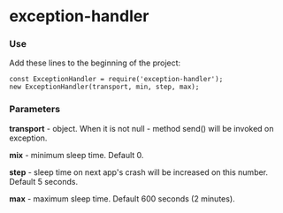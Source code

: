# exception-handler 

### Use
Add these lines to the beginning of the project:

    const ExceptionHandler = require('exception-handler');
    new ExceptionHandler(transport, min, step, max);

### Parameters
**transport** - object. When it is not null - method send() will be invoked on exception.

**mix** - minimum sleep time. Default 0.

**step** - sleep time on next app's crash will be increased on this number. Default 5 seconds.

**max** - maximum sleep time. Default 600 seconds (2 minutes).
